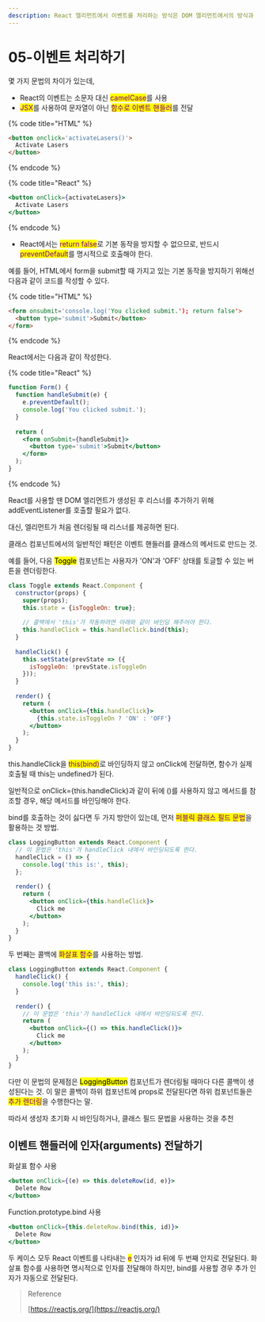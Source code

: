 ```yaml
---
description: React 엘리먼트에서 이벤트를 처리하는 방식은 DOM 엘리먼트에서의 방식과 매우 유사하다.
---
```


# 05-이벤트 처리하기

몇 가지 문법의 차이가 있는데,

* React의 이벤트는 소문자 대신 <mark style="color:purple;">camelCase</mark>를 사용
* <mark style="color:purple;">JSX</mark>를 사용하여 문자열이 아닌 <mark style="color:purple;">함수로 이벤트 핸들러</mark>를 전달

{% code title="HTML" %}
```html
<button onclick='activateLasers()'>
  Activate Lasers
</button>
```
{% endcode %}

{% code title="React" %}
```jsx
<button onClick={activateLasers}>
  Activate Lasers
</button>
```
{% endcode %}

* React에서는 <mark style="color:purple;">return false</mark>로 기본 동작을 방지할 수 없으므로, 반드시 <mark style="color:purple;">preventDefault</mark>를 명시적으로 호출해야 한다.

예를 들어, HTML에서 form을 submit할 때 가지고 있는 기본 동작을 방지하기 위해선 다음과 같이 코드를 작성할 수 있다.

{% code title="HTML" %}
```html
<form onsubmit='console.log('You clicked submit.'); return false'>
  <button type='submit'>Submit</button>
</form>
```
{% endcode %}

React에서는 다음과 같이 작성한다.

{% code title="React" %}
```jsx
function Form() {
  function handleSubmit(e) {
    e.preventDefault();
    console.log('You clicked submit.');
  }
  
  return (
    <form onSubmit={handleSubmit}>
      <button type='submit'>Submit</button>
    </form>
  );
}
```
{% endcode %}

React를 사용할 땐 DOM 엘리먼트가 생성된 후 리스너를 추가하기 위해 addEventListener를 호출할 필요가 없다.

대신, 엘리먼트가 처음 렌더링될 때 리스너를 제공하면 된다.

클래스 컴포넌트에서의 일반적인 패턴은 이벤트 핸들러를 클래스의 메서드로 만드는 것.

예를 들어, 다음 <mark style="background-color:yellow;">Toggle</mark> 컴포넌트는 사용자가 'ON'과 'OFF' 상태를 토글할 수 있는 버튼을 렌더링한다.

```jsx
class Toggle extends React.Component {
  constructor(props) {
    super(props);
    this.state = {isToggleOn: true};
    
    // 콜백에서 'this'가 작동하려면 아래와 같이 바인딩 해주어야 한다.
    this.handleClick = this.handleClick.bind(this);
  }
  
  handleClick() {
    this.setState(prevState => ({
      isToggleOn: !prevState.isToggleOn
    }));
  }
  
  render() {
    return (
      <button onClick={this.handleClick}>
        {this.state.isToggleOn ? 'ON' : 'OFF'}
      </button>
    );
  }
}
```

this.handleClick을 <mark style="color:purple;">this(bind)</mark>로 바인딩하지 않고 onClick에 전달하면, 함수가 실제 호출될 때 this는 undefined가 된다.

일반적으로 onClick={this.handleClick}과 같이 뒤에 ()를 사용하지 않고 메서드를 참조할 경우, 해당 메서드를 바인딩해야 한다.

bind를 호출하는 것이 싫다면 두 가지 방안이 있는데, 먼저 <mark style="color:purple;">퍼블릭 클래스 필드 문법</mark>을 활용하는 것 방법.

```jsx
class LoggingButton extends React.Component {
  // 이 문법은 'this'가 handleClick 내에서 바인딩되도록 한다.
  handleClick = () => {
    console.log('this is:', this);
  };
  
  render() {
    return (
      <button onClick={this.handleClick}>
        Click me
      </button>
    );
  }
}
```

두 번째는 콜백에 <mark style="color:purple;">화살표 함수</mark>를 사용하는 방법.

```jsx
class LoggingButton extends React.Component {
  handleClick() {
    console.log('this is:', this);
  }
  
  render() {
    // 이 문법은 'this'가 handleClick 내에서 바인딩되도록 한다.
    return (
      <button onClick={() => this.handleClick()}>
        Click me
      </button>
    );
  }
}
```

다만 이 문법의 문제점은 <mark style="background-color:yellow;">LoggingButton</mark> 컴포넌트가 렌더링될 때마다 다른 콜백이 생성된다는 것. 이 말은 콜백이 하위 컴포넌트에 props로 전달된다면 하위 컴포넌트들은 <mark style="color:purple;">추가 렌더링</mark>을 수행한다는 말.

따라서 생성자 초기화 시 바인딩하거나, 클래스 필드 문법을 사용하는 것을 추천

## 이벤트 핸들러에 인자(arguments) 전달하기

화살표 함수 사용

```jsx
<button onClick={(e) => this.deleteRow(id, e)}>
  Delete Row
</button>
```

Function.prototype.bind 사용

```jsx
<button onClick={this.deleteRow.bind(this, id)}>
  Delete Row
</button>
```

두 케이스 모두 React 이벤트를 나타내는 <mark style="color:purple;">e</mark> 인자가 id 뒤에 두 번째 안지로 전달된다. 화살표 함수를 사용하면 명시적으로 인자를 전달해야 하지만, bind를 사용할 경우 추가 인자가 자동으로 전달된다.

> Reference
>
> [https://reactjs.org/](https://reactjs.org/)
